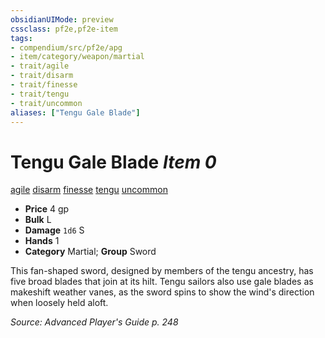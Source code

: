 ```yaml
---
obsidianUIMode: preview
cssclass: pf2e,pf2e-item
tags:
- compendium/src/pf2e/apg
- item/category/weapon/martial
- trait/agile
- trait/disarm
- trait/finesse
- trait/tengu
- trait/uncommon
aliases: ["Tengu Gale Blade"]
---
```

# Tengu Gale Blade *Item 0*  
[agile](../../../Rules/traits/agile.md)  [disarm](../../../Rules/traits/disarm.md)  [finesse](../../../Rules/traits/finesse.md)  [tengu](../../../Rules/traits/tengu-b1.md)  [uncommon](../../../Rules/traits/uncommon.md)  

- **Price** 4 gp
- **Bulk** L
- **Damage** `1d6` S
- **Hands** 1
- **Category** Martial; **Group** Sword 

This fan-shaped sword, designed by members of the tengu ancestry, has five broad blades that join at its hilt. Tengu sailors also use gale blades as makeshift weather vanes, as the sword spins to show the wind's direction when loosely held aloft.

*Source: Advanced Player's Guide p. 248*